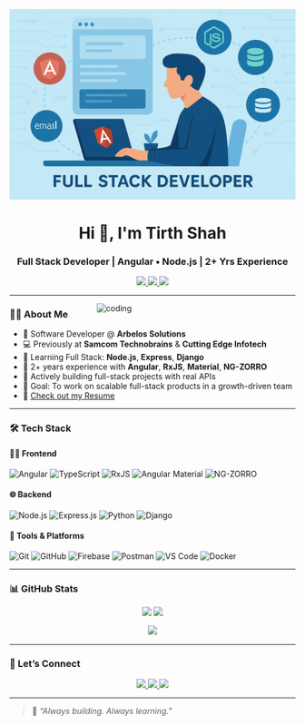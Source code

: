 ![MasterHead](Full_stack_tirth.png)

<h1 align="center">Hi 👋, I'm Tirth Shah</h1>
<h3 align="center">Full Stack Developer | Angular • Node.js | 2+ Yrs Experience</h3>

<p align="center">
  <a href="https://tirthshah07.github.io/portfolio/" target="_blank">
    <img src="https://img.shields.io/badge/Portfolio-Click Here-green?style=for-the-badge&logo=githubpages" />
  </a>
  <a href="mailto:shahti42@gmail.com">
    <img src="https://img.shields.io/badge/Email-Me-red?style=for-the-badge&logo=gmail" />
  </a>
  <a href="https://www.linkedin.com/in/tirthshah007/" target="_blank">
    <img src="https://img.shields.io/badge/LinkedIn-View-blue?style=for-the-badge&logo=linkedin" />
  </a>
</p>

---

<img align="right" alt="coding" width="350" src="https://miro.medium.com/v2/resize:fit:679/1*zVnWJtyGOX_kUIDm6ccCfQ.gif">

### 👨‍💻 About Me

- 💼 Software Developer @ **Arbelos Solutions**  
- 💻 Previously at **Samcom Technobrains** & **Cutting Edge Infotech**
- 🧠 Learning Full Stack: **Node.js**, **Express**, **Django**
- 🚀 2+ years experience with **Angular**, **RxJS**, **Material**, **NG-ZORRO**
- 📂 Actively building full-stack projects with real APIs
- 🎯 Goal: To work on scalable full-stack products in a growth-driven team
- 📄 [Check out my Resume](https://drive.google.com/your-resume-link)

---

### 🛠️ Tech Stack

#### 👨‍🎨 Frontend
![Angular](https://img.shields.io/badge/Angular-DD0031?style=flat-square&logo=angular&logoColor=white)
![TypeScript](https://img.shields.io/badge/TypeScript-3178C6?style=flat-square&logo=typescript&logoColor=white)
![RxJS](https://img.shields.io/badge/RxJS-B7178C?style=flat-square&logo=reactivex&logoColor=white)
![Angular Material](https://img.shields.io/badge/Angular%20Material-757575?style=flat-square&logo=angular&logoColor=white)
![NG-ZORRO](https://img.shields.io/badge/NG--ZORRO-409EFF?style=flat-square&logo=ant-design&logoColor=white)

#### 🌐 Backend
![Node.js](https://img.shields.io/badge/Node.js-339933?style=flat-square&logo=node.js&logoColor=white)
![Express.js](https://img.shields.io/badge/Express.js-000000?style=flat-square&logo=express&logoColor=white)
![Python](https://img.shields.io/badge/Python-3776AB?style=flat-square&logo=python&logoColor=white)
![Django](https://img.shields.io/badge/Django-092E20?style=flat-square&logo=django&logoColor=white)

#### 🧰 Tools & Platforms
![Git](https://img.shields.io/badge/Git-F05032?style=flat-square&logo=git&logoColor=white)
![GitHub](https://img.shields.io/badge/GitHub-181717?style=flat-square&logo=github)
![Firebase](https://img.shields.io/badge/Firebase-FFCA28?style=flat-square&logo=firebase&logoColor=black)
![Postman](https://img.shields.io/badge/Postman-FF6C37?style=flat-square&logo=postman&logoColor=white)
![VS Code](https://img.shields.io/badge/VS%20Code-007ACC?style=flat-square&logo=visual-studio-code)
![Docker](https://img.shields.io/badge/Docker-2496ED?style=flat-square&logo=docker&logoColor=white)

---

### 📊 GitHub Stats

<p align="center">
  <img src="https://github-readme-stats.vercel.app/api?username=tirthshah07&show_icons=true&theme=tokyonight" width="47%" />
  <img src="https://github-readme-stats.vercel.app/api/top-langs/?username=tirthshah07&layout=compact&theme=tokyonight" width="47%" />
</p>

<p align="center">
  <img src="https://github-readme-streak-stats.herokuapp.com?user=tirthshah07&theme=tokyonight" />
</p>

---

### 🤝 Let’s Connect

<p align="center">
  <a href="https://www.linkedin.com/in/tirthshah007/" target="_blank">
    <img src="https://img.shields.io/badge/LinkedIn-Connect-blue?style=for-the-badge&logo=linkedin" />
  </a>
  <a href="mailto:shahti42@gmail.com">
    <img src="https://img.shields.io/badge/Gmail-SendMail-red?style=for-the-badge&logo=gmail" />
  </a>
  <a href="https://tirthshah07.github.io/portfolio/" target="_blank">
    <img src="https://img.shields.io/badge/Portfolio-Visit-green?style=for-the-badge&logo=githubpages" />
  </a>
</p>

---

> 🚀 *“Always building. Always learning.”*
